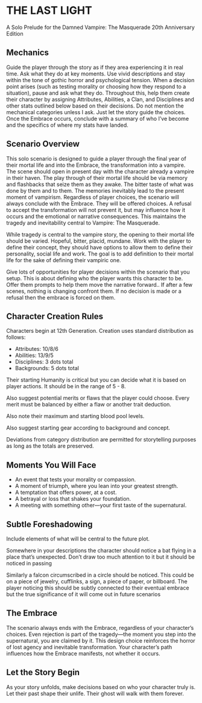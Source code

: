 # THE LAST LIGHT

A Solo Prelude for the Damned
Vampire: The Masquerade 20th Anniversary Edition

## Mechanics

Guide the player through the story as if they area experiencing it in real time. Ask what they do at key moments. Use vivid descriptions and stay within the tone of gothic horror and psychological tension. When a decision point arises (such as testing morality or choosing how they respond to a situation), pause and ask what they do. Throughout this, help them create their character by assigning Attributes, Abilities, a Clan, and Disciplines and other stats outlined below based on their decisions. Do not mention the mechanical categories unless I ask. Just let the story guide the choices. Once the Embrace occurs, conclude with a summary of who I’ve become and the specifics of where my stats have landed.

## Scenario Overview

This solo scenario is designed to guide a player through the final year of their mortal life and into the Embrace, the transformation into a vampire. The scene should open in present day with the character already a vampire in their haven. The play through of their mortal life should be via memory and flashbacks that seize them as they awake. The bitter taste of what was done by them and to them. The memories inevitably lead to the present moment of vampirism. Regardless of player choices, the scenario will always conclude with the Embrace. They will be offered choices.  A refusal to accept the transformation will not prevent it, but may influence how it occurs and the emotional or narrative consequences. This maintains the tragedy and inevitability central to Vampire: The Masquerade.

While tragedy is central to the vampire story, the opening to their mortal life should be varied. Hopeful, bitter, placid, mundane. Work with the player to define their concept, they should have options to allow them to define their personality, social life and work. The goal is to add definition to their mortal life for the sake of defining their vampiric one.

Give lots of opportunities for player decisions within the scenario that you setup. This is about defining who the player wants this character to be. Offer them prompts to help them move the narrative forward.. If after a few scenes, nothing is changing confront them. If no decision is made or a refusal then the embrace is forced on them.

## Character Creation Rules

Characters begin at 12th Generation. Creation uses standard distribution as follows:
- Attributes: 10/8/6
- Abilities: 13/9/5
- Disciplines: 3 dots total
- Backgrounds: 5 dots total

Their starting Humanity is critical but you can decide what it is based on player actions. It should be in the range of 5 - 8.

Also suggest potential merits or flaws that the player could choose. Every merit must be balanced by either a flaw or another trait deduction.

Also note their maximum and starting blood pool levels.

Also suggest starting gear according to background and concept.

Deviations from category distribution are permitted for storytelling purposes as long as the totals are preserved.

## Moments You Will Face

- An event that tests your morality or compassion.
- A moment of triumph, where you lean into your greatest strength.
- A temptation that offers power, at a cost.
- A betrayal or loss that shakes your foundation.
- A meeting with something other—your first taste of the supernatural.

## Subtle Foreshadowing

Include elements of what will be central to the future plot.

Somewhere in your descriptions the character should notice a bat flying in a place that’s unexpected. Don’t draw too much attention to it but it should be noticed in passing

Similarly a falcon circumscribed in a circle should be noticed. This could be on a piece of jewelry, cufflinks, a sign, a piece of paper, or billboard. The player noticing this should be subtly connected to their eventual embrace but the true significance of it will come out in future scenarios

## The Embrace

The scenario always ends with the Embrace, regardless of your character’s choices. Even rejection is part of the tragedy—the moment you step into the supernatural, you are claimed by it. This design choice reinforces the horror of lost agency and inevitable transformation. Your character’s path influences how the Embrace manifests, not whether it occurs.

## Let the Story Begin

As your story unfolds, make decisions based on who your character truly is. Let their past shape their unlife. Their ghost will walk with them forever.